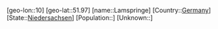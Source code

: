 ﻿---
location: [51.97,10]
type: City
tags:
- geo/City


SpocWebEntityId: 31795
isDeleted: false
confidential: public

---
[geo-lon::10]
[geo-lat::51.97]
[name::Lamspringe]
[Country::[Germany](geo/Continent/Europe/Germany.md)]
[State::[Niedersachsen](geo/Continent/Europe/Germany/Niedersachsen.md)]
[Population::]
[Unknown::]

